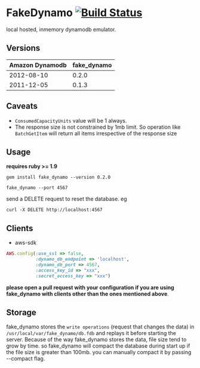 # FakeDynamo [![Build Status](https://secure.travis-ci.org/ananthakumaran/fake_dynamo.png)](http://travis-ci.org/ananthakumaran/fake_dynamo)

local hosted, inmemory dynamodb emulator.

## Versions

| Amazon Dynamodb | fake_dynamo |
| --------------- | ----------- |
| 2012-08-10      | 0.2.0       |
| 2011-12-05      | 0.1.3       |


## Caveats

*  `ConsumedCapacityUnits` value will be 1 always.
*  The response size is not constrained by 1mb limit. So operation
   like `BatchGetItem` will return all items irrespective of the
   response size

## Usage

__requires ruby >= 1.9__

````
gem install fake_dynamo --version 0.2.0

fake_dynamo --port 4567
````

send a DELETE request to reset the database. eg

````
curl -X DELETE http://localhost:4567
````

## Clients

* aws-sdk

````ruby
AWS.config(:use_ssl => false,
           :dynamo_db_endpoint => 'localhost',
           :dynamo_db_port => 4567,
           :access_key_id => "xxx",
           :secret_access_key => "xxx")
````

__please open a pull request with your configuration if you are using
fake_dynamo with clients other than the ones mentioned above__.

## Storage
fake_dynamo stores the `write operations` (request that changes the
data) in `/usr/local/var/fake_dynamo/db.fdb` and replays it before
starting the server. Because of the way fake_dynamo stores the data,
file size tend to grow by time. so fake_dynamo will compact the database
during start up if the file size is greater than 100mb. you can
manually compact it by passing --compact flag.
